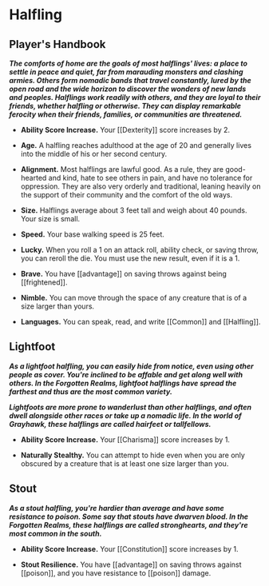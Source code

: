 # Halfling

## Player's Handbook

_**The comforts of home are the goals of most halflings' lives: a place to settle in peace and quiet, far from marauding monsters and clashing armies. Others form nomadic bands that travel constantly, lured by the open road and the wide horizon to discover the wonders of new lands and peoples. Halflings work readily with others, and they are loyal to their friends, whether halfling or otherwise. They can display remarkable ferocity when their friends, families, or communities are threatened.**_

- **Ability Score Increase.** Your [[Dexterity]] score increases by 2.

- **Age.** A halfling reaches adulthood at the age of 20 and generally lives into the middle of his or her second century.

- **Alignment.** Most halflings are lawful good. As a rule, they are good-hearted and kind, hate to see others in pain, and have no tolerance for oppression. They are also very orderly and traditional, leaning heavily on the support of their community and the comfort of the old ways.

- **Size.** Halflings average about 3 feet tall and weigh about 40 pounds. Your size is small.

- **Speed.** Your base walking speed is 25 feet.

- **Lucky.** When you roll a 1 on an attack roll, ability check, or saving throw, you can reroll the die. You must use the new result, even if it is a 1.

- **Brave.** You have [[advantage]] on saving throws against being [[frightened]].

- **Nimble.** You can move through the space of any creature that is of a size larger than yours.

- **Languages.** You can speak, read, and write [[Common]] and [[Halfling]].

## Lightfoot

**_As a lightfoot halfling, you can easily hide from notice, even using other people as cover. You're inclined to be affable and get along well with others. In the Forgotten Realms, lightfoot halflings have spread the farthest and thus are the most common variety._**

**_Lightfoots are more prone to wanderlust than other halflings, and often dwell alongside other races or take up a nomadic life. In the world of Grayhawk, these halflings are called hairfeet or tallfellows._**

- **Ability Score Increase.** Your [[Charisma]] score increases by 1.

- **Naturally Stealthy.** You can attempt to hide even when you are only obscured by a creature that is at least one size larger than you.

## Stout

**_As a stout halfling, you're hardier than average and have some resistance to poison. Some say that stouts have dwarven blood. In the Forgotten Realms, these halflings are called stronghearts, and they're most common in the south._**

- **Ability Score Increase.** Your [[Constitution]] score increases by 1.

- **Stout Resilience.** You have [[advantage]] on saving throws against [[poison]], and you have resistance to [[poison]] damage.
